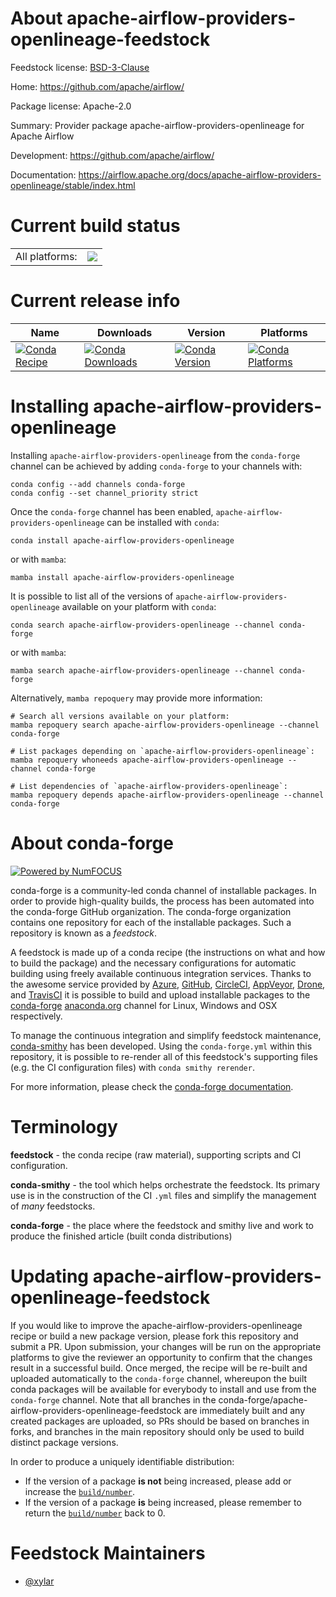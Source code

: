 About apache-airflow-providers-openlineage-feedstock
====================================================

Feedstock license: [BSD-3-Clause](https://github.com/conda-forge/apache-airflow-providers-openlineage-feedstock/blob/main/LICENSE.txt)

Home: https://github.com/apache/airflow/

Package license: Apache-2.0

Summary: Provider package apache-airflow-providers-openlineage for Apache Airflow

Development: https://github.com/apache/airflow/

Documentation: https://airflow.apache.org/docs/apache-airflow-providers-openlineage/stable/index.html

Current build status
====================


<table><tr><td>All platforms:</td>
    <td>
      <a href="https://dev.azure.com/conda-forge/feedstock-builds/_build/latest?definitionId=20149&branchName=main">
        <img src="https://dev.azure.com/conda-forge/feedstock-builds/_apis/build/status/apache-airflow-providers-openlineage-feedstock?branchName=main">
      </a>
    </td>
  </tr>
</table>

Current release info
====================

| Name | Downloads | Version | Platforms |
| --- | --- | --- | --- |
| [![Conda Recipe](https://img.shields.io/badge/recipe-apache--airflow--providers--openlineage-green.svg)](https://anaconda.org/conda-forge/apache-airflow-providers-openlineage) | [![Conda Downloads](https://img.shields.io/conda/dn/conda-forge/apache-airflow-providers-openlineage.svg)](https://anaconda.org/conda-forge/apache-airflow-providers-openlineage) | [![Conda Version](https://img.shields.io/conda/vn/conda-forge/apache-airflow-providers-openlineage.svg)](https://anaconda.org/conda-forge/apache-airflow-providers-openlineage) | [![Conda Platforms](https://img.shields.io/conda/pn/conda-forge/apache-airflow-providers-openlineage.svg)](https://anaconda.org/conda-forge/apache-airflow-providers-openlineage) |

Installing apache-airflow-providers-openlineage
===============================================

Installing `apache-airflow-providers-openlineage` from the `conda-forge` channel can be achieved by adding `conda-forge` to your channels with:

```
conda config --add channels conda-forge
conda config --set channel_priority strict
```

Once the `conda-forge` channel has been enabled, `apache-airflow-providers-openlineage` can be installed with `conda`:

```
conda install apache-airflow-providers-openlineage
```

or with `mamba`:

```
mamba install apache-airflow-providers-openlineage
```

It is possible to list all of the versions of `apache-airflow-providers-openlineage` available on your platform with `conda`:

```
conda search apache-airflow-providers-openlineage --channel conda-forge
```

or with `mamba`:

```
mamba search apache-airflow-providers-openlineage --channel conda-forge
```

Alternatively, `mamba repoquery` may provide more information:

```
# Search all versions available on your platform:
mamba repoquery search apache-airflow-providers-openlineage --channel conda-forge

# List packages depending on `apache-airflow-providers-openlineage`:
mamba repoquery whoneeds apache-airflow-providers-openlineage --channel conda-forge

# List dependencies of `apache-airflow-providers-openlineage`:
mamba repoquery depends apache-airflow-providers-openlineage --channel conda-forge
```


About conda-forge
=================

[![Powered by
NumFOCUS](https://img.shields.io/badge/powered%20by-NumFOCUS-orange.svg?style=flat&colorA=E1523D&colorB=007D8A)](https://numfocus.org)

conda-forge is a community-led conda channel of installable packages.
In order to provide high-quality builds, the process has been automated into the
conda-forge GitHub organization. The conda-forge organization contains one repository
for each of the installable packages. Such a repository is known as a *feedstock*.

A feedstock is made up of a conda recipe (the instructions on what and how to build
the package) and the necessary configurations for automatic building using freely
available continuous integration services. Thanks to the awesome service provided by
[Azure](https://azure.microsoft.com/en-us/services/devops/), [GitHub](https://github.com/),
[CircleCI](https://circleci.com/), [AppVeyor](https://www.appveyor.com/),
[Drone](https://cloud.drone.io/welcome), and [TravisCI](https://travis-ci.com/)
it is possible to build and upload installable packages to the
[conda-forge](https://anaconda.org/conda-forge) [anaconda.org](https://anaconda.org/)
channel for Linux, Windows and OSX respectively.

To manage the continuous integration and simplify feedstock maintenance,
[conda-smithy](https://github.com/conda-forge/conda-smithy) has been developed.
Using the ``conda-forge.yml`` within this repository, it is possible to re-render all of
this feedstock's supporting files (e.g. the CI configuration files) with ``conda smithy rerender``.

For more information, please check the [conda-forge documentation](https://conda-forge.org/docs/).

Terminology
===========

**feedstock** - the conda recipe (raw material), supporting scripts and CI configuration.

**conda-smithy** - the tool which helps orchestrate the feedstock.
                   Its primary use is in the construction of the CI ``.yml`` files
                   and simplify the management of *many* feedstocks.

**conda-forge** - the place where the feedstock and smithy live and work to
                  produce the finished article (built conda distributions)


Updating apache-airflow-providers-openlineage-feedstock
=======================================================

If you would like to improve the apache-airflow-providers-openlineage recipe or build a new
package version, please fork this repository and submit a PR. Upon submission,
your changes will be run on the appropriate platforms to give the reviewer an
opportunity to confirm that the changes result in a successful build. Once
merged, the recipe will be re-built and uploaded automatically to the
`conda-forge` channel, whereupon the built conda packages will be available for
everybody to install and use from the `conda-forge` channel.
Note that all branches in the conda-forge/apache-airflow-providers-openlineage-feedstock are
immediately built and any created packages are uploaded, so PRs should be based
on branches in forks, and branches in the main repository should only be used to
build distinct package versions.

In order to produce a uniquely identifiable distribution:
 * If the version of a package **is not** being increased, please add or increase
   the [``build/number``](https://docs.conda.io/projects/conda-build/en/latest/resources/define-metadata.html#build-number-and-string).
 * If the version of a package **is** being increased, please remember to return
   the [``build/number``](https://docs.conda.io/projects/conda-build/en/latest/resources/define-metadata.html#build-number-and-string)
   back to 0.

Feedstock Maintainers
=====================

* [@xylar](https://github.com/xylar/)

